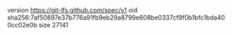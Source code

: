 version https://git-lfs.github.com/spec/v1
oid sha256:7af50897e37b776a91fb9eb29a8799e608be0337cf9f0b1bfc1bda400cc02e0b
size 27141

